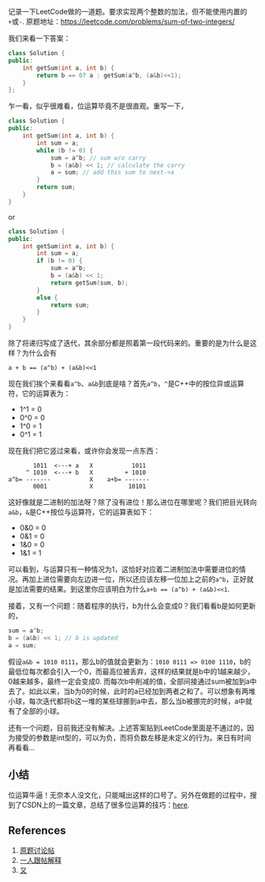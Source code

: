 
记录一下LeetCode做的一道题。要求实现两个整数的加法，但不能使用内置的`+`或`-`. 原题地址：https://leetcode.com/problems/sum-of-two-integers/

我们来看一下答案：
```c++
class Solution {
public:
    int getSum(int a, int b) {
        return b == 0? a : getSum(a^b, (a&b)<<1);
    }
};
```

乍一看，似乎很难看，位运算毕竟不是很直观。重写一下，
```c++
class Solution {
public:
    int getSum(int a, int b) {
        int sum = a;
        while (b != 0) {
            sum = a^b; // sum w/o carry
            b = (a&b) << 1; // calculate the carry
            a = sum; // add this sum to next->a
        }
        return sum;
    }
}
```
or
```c++
class Solution {
public:
    int getSum(int a, int b) {
        int sum = a;
        if (b != 0) {
            sum = a^b;
            b = (a&b) << 1;
            return getSum(sum, b);
        }
        else {
            return sum;
        }
    }
}
```
除了将递归写成了迭代，其余部分都是照着第一段代码来的。重要的是为什么是这样？为什么会有
```
a + b == (a^b) + (a&b)<<1
```

现在我们挨个来看看`a^b`、`a&b`到底是啥？首先`a^b`，`^`是C++中的按位异或运算符，它的运算表为：

- 1^1 = 0
- 0^0 = 0
- 1^0 = 1
- 0^1 = 1

现在我们把它竖过来看，或许你会发现一点东西：
```
       1011  <---+ a   X           1011
     ^ 1010  <---+ b   X         + 1010
a^b= -------           X    a+b= -------
       0001            X          10101
```
这好像就是二进制的加法呀？除了没有进位！那么进位在哪里呢？我们把目光转向`a&b`，`&`是C++按位与运算符，它的运算表如下：

- 0&0 = 0
- 0&1 = 0
- 1&0 = 0
- 1&1 = 1

可以看到，与运算只有一种情况为1，这恰好对应着二进制加法中需要进位的情况。再加上进位需要向左边进一位，所以还应该左移一位加上之前的`a^b`，正好就是加法需要的结果。到这里你应该明白为什么`a+b == (a^b) + (a&b)<<1`.

接着，又有一个问题：随着程序的执行，b为什么会变成0？我们看看b是如何更新的，
```c++
sum = a^b;
b = (a&b) << 1; // b is updated
a = sum;
```
假设`a&b = 1010 0111`，那么b的值就会更新为：`1010 0111 => 0100 1110`，b的最低位每次都会引入一个0，而最高位被丢弃，这样的结果就是b中的1越来越少，0越来越多，最终一定会变成0. 而每次b中削减的值，全部间接通过sum被加到a中去了。如此以来，当b为0的时候，此时的a已经加到两者之和了。可以想象有两堆小球，每次迭代都将b这一堆的某些球挪到a中去，那么当b被挪完的时候，a中就有了全部的小球。

还有一个问题，目前我还没有解决。上述答案贴到LeetCode里面是不通过的，因为接受的参数是int型的，可以为负，而将负数左移是未定义的行为。来日有时间再看看...

## 小结

位运算牛逼！无奈本人没文化，只能喊出这样的口号了。另外在做题的过程中，搜到了CSDN上的一篇文章，总结了很多位运算的技巧：[here][4].

## References

1. [原题讨论帖][1]
2. [一人跟帖解释][2]
3. [又][3]

[1]: https://leetcode.com/problems/sum-of-two-integers/discuss/84305/Share-my-C++-solutionseasy-to-understand
[2]: https://leetcode.com/problems/sum-of-two-integers/discuss/84305/Share-my-C++-solutionseasy-to-understand/185730
[3]: https://leetcode.com/problems/sum-of-two-integers/discuss/84305/Share-my-C++-solutionseasy-to-understand/173690
[4]: https://blog.csdn.net/zmazon/article/details/8262185
